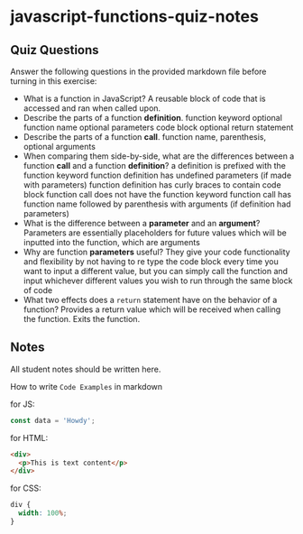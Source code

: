 # javascript-functions-quiz-notes

## Quiz Questions

Answer the following questions in the provided markdown file before turning in this exercise:

- What is a function in JavaScript?
  A reusable block of code that is accessed and ran when called upon.
- Describe the parts of a function **definition**.
  function keyword
  optional function name
  optional parameters
  code block
  optional return statement
- Describe the parts of a function **call**.
  function name, parenthesis, optional arguments
- When comparing them side-by-side, what are the differences between a function **call** and a function **definition**?
  a definition is prefixed with the function keyword
  function definition has undefined parameters (if made with parameters)
  function definition has curly braces to contain code block
  function call does not have the function keyword
  function call has function name followed by parenthesis with arguments (if definition had parameters)
- What is the difference between a **parameter** and an **argument**?
  Parameters are essentially placeholders for future values which will be inputted into the function, which are arguments
- Why are function **parameters** useful?
  They give your code functionality and flexibility by not having to re type the code block every time you want to input a different value, but you can simply call the function and input whichever different values you wish to run through the same block of code
- What two effects does a `return` statement have on the behavior of a function?
  Provides a return value which will be received when calling the function.
  Exits the function.

## Notes

All student notes should be written here.

How to write `Code Examples` in markdown

for JS:

```javascript
const data = 'Howdy';
```

for HTML:

```html
<div>
  <p>This is text content</p>
</div>
```

for CSS:

```css
div {
  width: 100%;
}
```
